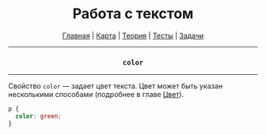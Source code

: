 <div align="center">

# Работа с текстом

[Главная](https://github.com/dollaween/junior-roadmap/)
|
[Карта](/roadmap/README.md)
|
[Теория](/theory/README.md)
|
[Тесты](/tests/README.md)
|
[Задачи](/tasks/README.md)

</div>

---

<div align="center">

### `color`

</div>

---

Свойство `color` — задает цвет текста. Цвет может быть указан несколькими способами (подробнее в главе [Цвет](./color.md)).

```css
p {
  color: green;
}
```


